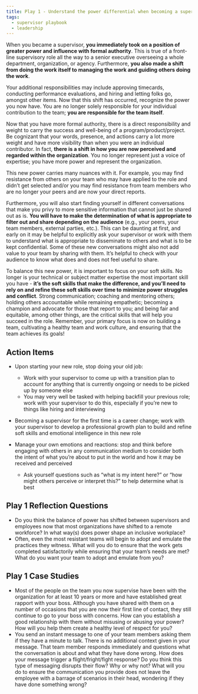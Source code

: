 ```yaml
---
title: Play 1 - Understand the power differential when becoming a supervisor
tags:
  - supervisor playbook
  - leadership
---
```


When you became a supervisor, **you immediately took on a position of greater
power and influence with formal authority**. This is true of a front-line
supervisory role all the way to a senior executive overseeing a whole
department, organization, or agency. Furthermore, **you also made a shift from
doing the work itself to managing the work and guiding others doing the work**.

Your additional responsibilities may include approving timecards, conducting
performance evaluations, and hiring and letting folks go, amongst other items.
Now that this shift has occurred, recognize the power you now have. You are no
longer solely responsible for your individual contribution to the team; **you
are responsible for the team itself**.

Now that you have more formal authority, there is a direct responsibility and
weight to carry the success and well-being of a program/product/project. Be
cognizant that your words, presence, and actions carry a lot more weight and
have more visibility than when you were an individual contributor. In fact,
**there is a shift in how you are now perceived and regarded within the
organization**. You no longer represent just a voice of expertise; you have more
power and represent the organization.

This new power carries many nuances with it. For example, you may find
resistance from others on your team who may have applied to the role and didn’t
get selected and/or you may find resistance from team members who are no longer
your peers and are now your direct reports.

Furthermore, you will also start finding yourself in different conversations
that make you privy to more sensitive information that cannot just be shared out
as is. **You will have to make the determination of what is appropriate to
filter out and share depending on the audience** (e.g., your peers, your team
members, external parties, etc.). This can be daunting at first, and early on it
may be helpful to explicitly ask your supervisor or work with them to understand
what is appropriate to disseminate to others and what is to be kept
confidential. Some of these new conversations might also not add value to your
team by sharing with them. It’s helpful to check with your audience to know what
does and does not feel useful to share.

To balance this new power, it is important to focus on your soft skills. No
longer is your technical or subject matter expertise the most important skill
you have - **it’s the soft skills that make the difference, and you’ll need to
rely on and refine these soft skills over time to minimize power struggles and
conflict**. Strong communication; coaching and mentoring others; holding others
accountable while remaining empathetic; becoming a champion and advocate for
those that report to you; and being fair and equitable, among other things, are
the critical skills that will help you succeed in the role. Remember, your
primary focus is now on building a team, cultivating a healthy team and work
culture, and ensuring that the team achieves its goals!

## Action Items

- Upon starting your new role, stop doing your old job:

  - Work with your supervisor to come up with a transition plan to account for
    anything that is currently ongoing or needs to be picked up by someone else
  - You may very well be tasked with helping backfill your previous role; work
    with your supervisor to do this, especially if you’re new to things like
    hiring and interviewing

- Becoming a supervisor for the first time is a career change; work with your
  supervisor to develop a professional growth plan to build and refine soft
  skills and emotional intelligence in this new role
- Manage your own emotions and reactions: stop and think before engaging with
  others in any communication medium to consider both the intent of what you’re
  about to put in the world and how it may be received and perceived
  - Ask yourself questions such as “what is my intent here?” or “how might
    others perceive or interpret this?” to help determine what is best

## Play 1 Reflection Questions

- Do you think the balance of power has shifted between supervisors and
  employees now that most organizations have shifted to a remote workforce? In
  what way(s) does power shape an inclusive workplace?
- Often, even the most resistant teams will begin to adopt and emulate the
  practices they witness. What will you do to ensure that the work gets
  completed satisfactorily while ensuring that your team’s needs are met? What
  do you want your team to adopt and emulate from you?

## Play 1 Case Studies

- Most of the people on the team you now supervise have been with the
  organization for at least 10 years or more and have established great rapport
  with your boss. Although you have shared with them on a number of occasions
  that you are now their first line of contact, they still continue to go to
  your boss with concerns. How can you establish a good relationship with them
  without misusing or abusing your power? How will you help them create a
  healthy level of respect for you?
- You send an instant message to one of your team members asking them if they
  have a minute to talk. There is no additional context given in your message.
  That team member responds immediately and questions what the conversation is
  about and what they have done wrong. How does your message trigger a
  flight/fright/fight response? Do you think this type of messaging disrupts
  their flow? Why or why not? What will you do to ensure the communication you
  provide does not leave the employee with a barrage of scenarios in their head,
  wondering if they have done something wrong?

